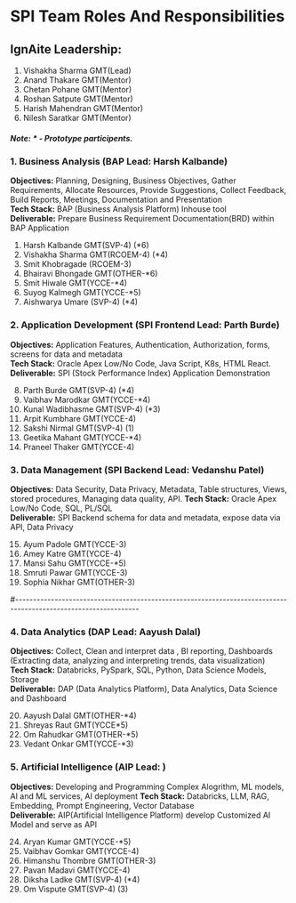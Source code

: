 # SPI Team Roles And Responsibilities
## IgnAite Leadership: 
1. Vishakha Sharma GMT(Lead)
2. Anand Thakare GMT(Mentor)
3. Chetan Pohane GMT(Mentor)
4. Roshan Satpute GMT(Mentor)
5. Harish Mahendran GMT(Mentor)
6. Nilesh Saratkar GMT(Mentor)

##### Note: * - Prototype participents.

### 1. Business Analysis (BAP Lead: Harsh Kalbande)
**Objectives:** Planning, Designing, Business Objectives, Gather Requirements, Allocate Resources, Provide Suggestions, Collect Feedback, Build Reports, Meetings, Documentation and Presentation <br>
**Tech Stack:** BAP (Business Analysis Platform) Inhouse tool <br>
**Deliverable:** Prepare Business Requirement Documentation(BRD) within BAP Application<br>

1. Harsh Kalbande GMT(SVP-4) (*6)
2. Vishakha Sharma GMT(RCOEM-4) (*4)
3. Smit Khobragade (RCOEM-3)
4. Bhairavi Bhongade GMT(OTHER-*6)
5. Smit Hiwale GMT(YCCE-*4)
6. Suyog Kalmegh GMT(YCCE-*5)
7. Aishwarya Umare (SVP-4) (*4)

### 2. Application Development (SPI Frontend Lead: Parth Burde)
**Objectives:** Application Features, Authentication, Authorization, forms, screens for data and metadata<br>
**Tech Stack:** Oracle Apex Low/No Code, Java Script, K8s, HTML React.<br>
**Deliverable:** SPI (Stock Performance Index) Application Demonstration<br>

8. Parth Burde GMT(SVP-4) (*4)
9. Vaibhav Marodkar GMT(YCCE-*4)
10. Kunal Wadibhasme GMT(SVP-4) (*3)
11. Arpit Kumbhare GMT(YCCE-4)
12. Sakshi Nirmal GMT(SVP-4) (1)
13. Geetika Mahant GMT(YCCE-*4)
14. Praneel Thaker GMT(YCCE-4)

### 3. Data Management (SPI Backend Lead: Vedanshu Patel)
**Objectives:** Data Security, Data Privacy, Metadata, Table structures, Views, stored procedures, Managing data quality, API.
**Tech Stack:** Oracle Apex Low/No Code, SQL, PL/SQL<br>
**Deliverable:** SPI Backend schema for data and metadata, expose data via API, Data Privacy<br>

15. Ayum Padole GMT(YCCE-3)
16. Amey Katre GMT(YCCE-4)
17. Mansi Sahu GMT(YCCE-*5)
18. Smruti Pawar GMT(YCCE-3)
19. Sophia Nikhar GMT(OTHER-3)

#----------------------------------------------------------------------------------------------------------------

### 4. Data Analytics (DAP Lead: Aayush Dalal)
**Objectives:** Collect, Clean and interpret data , BI reporting, Dashboards (Extracting data, analyzing and interpreting trends, data visualization)<br>
**Tech Stack:** Databricks, PySpark, SQL, Python, Data Science Models, Storage<br>
**Deliverable:** DAP (Data Analytics Platform), Data Analytics, Data Science and Dashboard<br>

20. Aayush Dalal GMT(OTHER-*4)
21. Shreyas Raut GMT(YCCE*5)
22. Om Rahudkar GMT(OTHER-*5)
23. Vedant Onkar GMT(YCCE-*3)
  
### 5. Artificial Intelligence (AIP Lead: )
**Objectives:** Developing and Programming Complex Alogrithm, ML models, AI and ML services, AI deployment 
**Tech Stack:** Databricks, LLM, RAG, Embedding, Prompt Engineering, Vector Database<br>
**Deliverable:** AIP(Artificial Intelligence Platform) develop Customized AI Model and serve as API<br>

24. Aryan Kumar GMT(YCCE-*5)
25. Vaibhav Gomkar GMT(YCCE-4)
26. Himanshu Thombre GMT(OTHER-3)
27. Pavan Madavi GMT(YCCE-4)
28. Diksha Ladke GMT(SVP-4) (*4)
29. Om Vispute GMT(SVP-4) (3)
